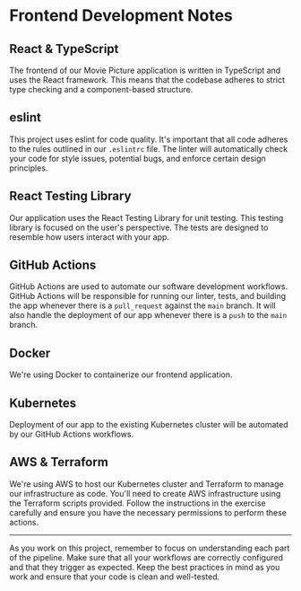 # Frontend Development Notes

## React & TypeScript

The frontend of our Movie Picture application is written in TypeScript and uses the React framework. 
This means that the codebase adheres to strict type checking and a component-based structure. 

## eslint

This project uses eslint for code quality. 
It's important that all code adheres to the rules outlined in our `.eslintrc` file. 
The linter will automatically check your code for style issues, potential bugs, 
and enforce certain design principles. 

## React Testing Library

Our application uses the React Testing Library for unit testing. 
This testing library is focused on the user's perspective. 
The tests are designed to resemble how users interact with your app.

## GitHub Actions

GitHub Actions are used to automate our software development workflows. 
GitHub Actions will be responsible for running our linter, tests, and 
building the app whenever there is a `pull_request` against the `main` branch. 
It will also handle the deployment of our app whenever there is a `push` to the `main` branch. 

## Docker

We're using Docker to containerize our frontend application.

## Kubernetes

Deployment of our app to the existing Kubernetes cluster will be automated by our GitHub Actions workflows. 

## AWS & Terraform

We're using AWS to host our Kubernetes cluster and Terraform to manage our infrastructure as code. 
You'll need to create AWS infrastructure using the Terraform scripts provided. 
Follow the instructions in the exercise carefully and ensure you have the necessary permissions 
to perform these actions. 

---

As you work on this project, remember to focus on understanding each part of the pipeline. 
Make sure that all your workflows are correctly configured and that they trigger as expected. 
Keep the best practices in mind as you work and ensure that your code is clean and well-tested.
